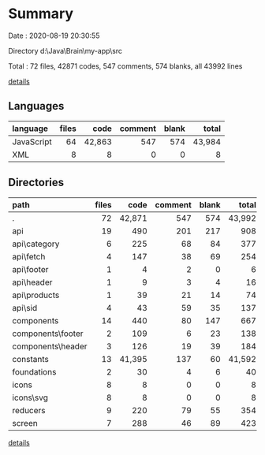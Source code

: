 # Summary

Date : 2020-08-19 20:30:55

Directory d:\Java\Brain\my-app\src

Total : 72 files,  42871 codes, 547 comments, 574 blanks, all 43992 lines

[details](details.md)

## Languages
| language | files | code | comment | blank | total |
| :--- | ---: | ---: | ---: | ---: | ---: |
| JavaScript | 64 | 42,863 | 547 | 574 | 43,984 |
| XML | 8 | 8 | 0 | 0 | 8 |

## Directories
| path | files | code | comment | blank | total |
| :--- | ---: | ---: | ---: | ---: | ---: |
| . | 72 | 42,871 | 547 | 574 | 43,992 |
| api | 19 | 490 | 201 | 217 | 908 |
| api\category | 6 | 225 | 68 | 84 | 377 |
| api\fetch | 4 | 147 | 38 | 69 | 254 |
| api\footer | 1 | 4 | 2 | 0 | 6 |
| api\header | 1 | 9 | 3 | 4 | 16 |
| api\products | 1 | 39 | 21 | 14 | 74 |
| api\sid | 4 | 43 | 59 | 35 | 137 |
| components | 14 | 440 | 80 | 147 | 667 |
| components\footer | 2 | 109 | 6 | 23 | 138 |
| components\header | 3 | 126 | 19 | 39 | 184 |
| constants | 13 | 41,395 | 137 | 60 | 41,592 |
| foundations | 2 | 30 | 4 | 6 | 40 |
| icons | 8 | 8 | 0 | 0 | 8 |
| icons\svg | 8 | 8 | 0 | 0 | 8 |
| reducers | 9 | 220 | 79 | 55 | 354 |
| screen | 7 | 288 | 46 | 89 | 423 |

[details](details.md)